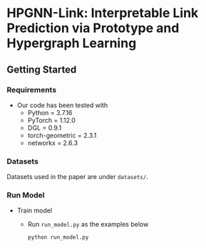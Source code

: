 # HPGNN-Link: Interpretable Link Prediction via Prototype and Hypergraph Learning

## Getting Started

### Requirements

- Our code has been tested with
  - Python = 3.7.16
  - PyTorch = 1.12.0
  - DGL = 0.9.1
  - torch-geometric = 2.3.1
  - networkx = 2.6.3

### Datasets

Datasets used in the paper are under `datasets/`.

### Run Model

- Train model

  - Run `run_model.py` as the examples below

    ```
    python run_model.py
    ```

